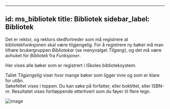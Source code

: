 ---
id: ms_bibliotek
title: Bibliotek
sidebar_label: Bibliotek
---

Det er rektor, og rektors stedfortreder som må registrere at bibliotekfunksjonen skal være tilgjengelig. For å registrere ny bøker må man tilhøre brukergruppen _Bibliotekar_ (se menyvalget _Tilgang_), og det må være avhuket for _Bibliotek_ fra _Funksjoner_. 

Her vises alle bøker som er registrert i iSkoles biblioteksystem. 

Tallet _Tilgjengelig_ viser hvor mange bøker som ligger inne og som er klare for utlån.  
Søkefeltet vises i toppen. Du kan søke på forfatter, eller boktittel, eller ISBN-nr. Resultatet vises fortløppende etterhvert som du føyer til flere tegn. 

![image](https://github.com/BarmanHanssen/iskole/assets/80097133/4512b61b-8dce-4e46-b101-cfa61427bca8)
